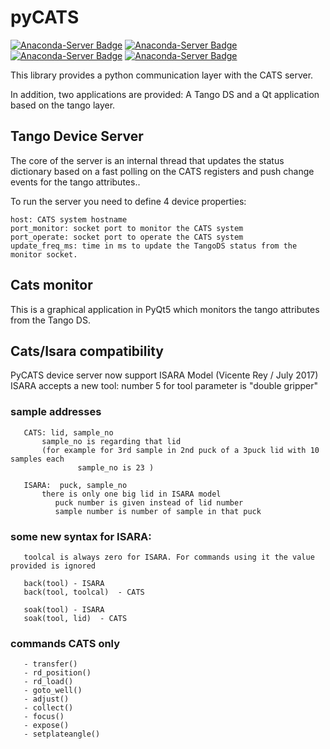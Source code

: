 # pyCATS
[![Anaconda-Server Badge](https://anaconda.org/alba-controls/pyCATS/badges/version.svg)](https://anaconda.org/alba-controls/pyCATS)
[![Anaconda-Server Badge](https://anaconda.org/alba-controls/pyCATS/badges/latest_release_date.svg)](https://anaconda.org/alba-controls/pyCATS)
[![Anaconda-Server Badge](https://anaconda.org/alba-controls/pyCATS/badges/platforms.svg)](https://anaconda.org/alba-controls/pyCATS)
[![Anaconda-Server Badge](https://anaconda.org/alba-controls/pyCATS/badges/license.svg)](https://anaconda.org/alba-controls/pyCATS)

This library provides a python communication layer with the CATS server.
    
In addition, two applications are provided: A Tango DS and a Qt application
 based on the tango layer. 

## Tango Device Server

The core of the server is an internal thread that updates the status dictionary based on a
fast polling on the CATS registers and push change events for the tango attributes..

To run the server you need to define 4 device properties:

    host: CATS system hostname
    port_monitor: socket port to monitor the CATS system
    port_operate: socket port to operate the CATS system
    update_freq_ms: time in ms to update the TangoDS status from the monitor socket.

## Cats monitor

This is a graphical application in PyQt5 which monitors the tango attributes
from the Tango DS.

## Cats/Isara compatibility

PyCATS device server now support ISARA Model (Vicente Rey / July 2017)
ISARA accepts a new tool:  number 5 for tool parameter is "double gripper"

### sample addresses

       CATS: lid, sample_no
           sample_no is regarding that lid
           (for example for 3rd sample in 2nd puck of a 3puck lid with 10 samples each
                   sample_no is 23 )

       ISARA:  puck, sample_no
           there is only one big lid in ISARA model
              puck number is given instead of lid number
              sample number is number of sample in that puck


### some new syntax for ISARA:
       toolcal is always zero for ISARA. For commands using it the value provided is ignored

       back(tool) - ISARA
       back(tool, toolcal)  - CATS

       soak(tool) - ISARA
       soak(tool, lid)  - CATS

### commands CATS only

       - transfer()
       - rd_position()
       - rd_load()
       - goto_well()
       - adjust()
       - collect()
       - focus()
       - expose()
       - setplateangle()
